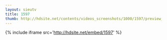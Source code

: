 ```yaml
---
layout: sieutv
title: 1597
thumb: http://hdsite.net/contents/videos_screenshots/1000/1597/preview_360p.mp4.jpg
---
```

{% include iframe src='http://hdsite.net/embed/1597' %}
 

